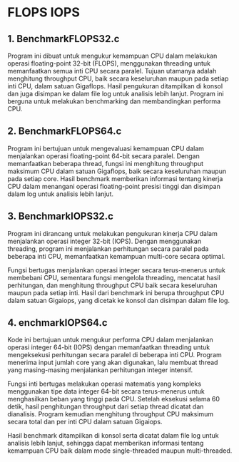 # FLOPS IOPS

## 1. BenchmarkFLOPS32.c
Program ini dibuat untuk mengukur kemampuan CPU dalam melakukan operasi floating-point 32-bit (FLOPS), menggunakan threading untuk memanfaatkan semua inti CPU secara paralel. Tujuan utamanya adalah menghitung throughput CPU, baik secara keseluruhan maupun pada setiap inti CPU, dalam satuan Gigaflops. Hasil pengukuran ditampilkan di konsol dan juga disimpan ke dalam file log untuk analisis lebih lanjut. Program ini berguna untuk melakukan benchmarking dan membandingkan performa CPU.

## 2. BenchmarkFLOPS64.c
Program ini bertujuan untuk mengevaluasi kemampuan CPU dalam menjalankan operasi floating-point 64-bit secara paralel. Dengan memanfaatkan beberapa thread, fungsi ini menghitung throughput maksimum CPU dalam satuan Gigaflops, baik secara keseluruhan maupun pada setiap core. Hasil benchmark memberikan informasi tentang kinerja CPU dalam menangani operasi floating-point presisi tinggi dan disimpan dalam log untuk analisis lebih lanjut.

## 3. BenchmarkIOPS32.c
Program ini dirancang untuk melakukan pengukuran kinerja CPU dalam menjalankan operasi integer 32-bit (IOPS). Dengan menggunakan threading, program ini menjalankan perhitungan secara paralel pada beberapa inti CPU, memanfaatkan kemampuan multi-core secara optimal.

Fungsi  bertugas menjalankan operasi integer secara terus-menerus untuk membebani CPU, sementara fungsi  mengelola threading, mencatat hasil perhitungan, dan menghitung throughput CPU baik secara keseluruhan maupun pada setiap inti. Hasil dari benchmark ini berupa throughput CPU dalam satuan Gigaiops, yang dicetak ke konsol dan disimpan dalam file log.

## 4. enchmarkIOPS64.c
Kode ini bertujuan untuk mengukur performa CPU dalam menjalankan operasi integer 64-bit (IOPS) dengan memanfaatkan threading untuk mengeksekusi perhitungan secara paralel di beberapa inti CPU. Program menerima input jumlah core yang akan digunakan, lalu membuat thread yang masing-masing menjalankan perhitungan integer intensif.

Fungsi inti bertugas melakukan operasi matematis yang kompleks menggunakan tipe data integer 64-bit secara terus-menerus untuk menghasilkan beban yang tinggi pada CPU. Setelah eksekusi selama 60 detik, hasil penghitungan throughput dari setiap thread dicatat dan dianalisis. Program kemudian menghitung throughput CPU maksimum secara total dan per inti CPU dalam satuan Gigaiops.

Hasil benchmark ditampilkan di konsol serta dicatat dalam file log untuk analisis lebih lanjut, sehingga dapat memberikan informasi tentang kemampuan CPU baik dalam mode single-threaded maupun multi-threaded.
